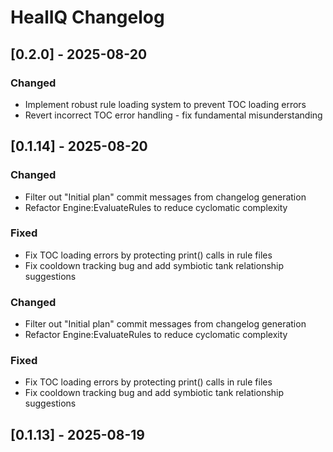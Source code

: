 # HealIQ Changelog

## [0.2.0] - 2025-08-20

### Changed
- Implement robust rule loading system to prevent TOC loading errors
- Revert incorrect TOC error handling - fix fundamental misunderstanding

## [0.1.14] - 2025-08-20

### Changed
- Filter out "Initial plan" commit messages from changelog generation
- Refactor Engine:EvaluateRules to reduce cyclomatic complexity

### Fixed
- Fix TOC loading errors by protecting print() calls in rule files
- Fix cooldown tracking bug and add symbiotic tank relationship suggestions

### Changed
- Filter out "Initial plan" commit messages from changelog generation
- Refactor Engine:EvaluateRules to reduce cyclomatic complexity

### Fixed
- Fix TOC loading errors by protecting print() calls in rule files
- Fix cooldown tracking bug and add symbiotic tank relationship suggestions

## [0.1.13] - 2025-08-19
